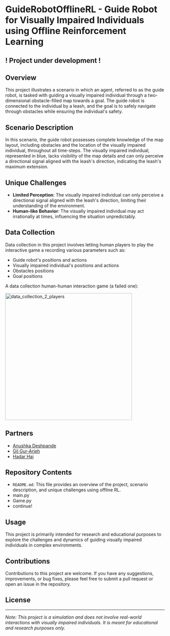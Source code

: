 # GuideRobotOfflineRL - Guide Robot for Visually Impaired Individuals using Offline Reinforcement Learning

## ! Project under development !

## Overview

This project illustrates a scenario in which an agent, referred to as the guide robot, is tasked with guiding a visually impaired individual through a two-dimensional obstacle-filled map towards a goal. The guide robot is connected to the individual by a leash, and the goal is to safely navigate through obstacles while ensuring the individual's safety.

## Scenario Description

In this scenario, the guide robot possesses complete knowledge of the map layout, including obstacles and the location of the visually impaired individual, throughout all time-steps. The visually impaired individual, represented in blue, lacks visibility of the map details and can only perceive a directional signal aligned with the leash's direction, indicating the leash's maximum extension.

## Unique Challenges

- **Limited Perception**: The visually impaired individual can only perceive a directional signal aligned with the leash's direction, limiting their understanding of the environment.
- **Human-like Behavior**: The visually impaired individual may act irrationally at times, influencing the situation unpredictably.

## Data Collection

Data collection in this project involves letting human players to play the interactive game a recording various parameters such as:
- Guide robot's positions and actions
- Visually impaired individual's positions and actions
- Obstacles positions
- Goal positions

A data collection human-human interaction game (a failed one):

<img src="https://github.com/hadar-hai/GuideRobotOfflineRL/assets/64587231/d097fe0c-f899-40dd-8ff4-17ee6caf7300" width="400" alt="data_collection_2_players">

## Partners

- [Anushka Deshpande](https://github.com/Anna4142)
- [Gil Gur-Arieh](https://github.com/gilgurarieh)
- [Hadar Hai](https://github.com/hadar-hai)

## Repository Contents

- `README.md`: This file provides an overview of the project, scenario description, and unique challenges using offline RL.
- main.py
- Game.py
- continue!

## Usage

This project is primarily intended for research and educational purposes to explore the challenges and dynamics of guiding visually impaired individuals in complex environments.

## Contributions

Contributions to this project are welcome. If you have any suggestions, improvements, or bug fixes, please feel free to submit a pull request or open an issue in the repository.

## License



---
*Note: This project is a simulation and does not involve real-world interactions with visually impaired individuals. It is meant for educational and research purposes only.*

